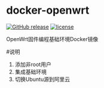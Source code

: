 docker-openwrt
===
[![GitHub release](https://img.shields.io/github/release/leon0516/docker-openwrt.svg)](https://github.com/leon0516/docker-openwrt)
[![license](https://img.shields.io/github/license/leon0516/docker-openwrt.svg)](https://github.com/leon0516/docker-openwrt)  

OpenWrt固件编程基础环境Docker镜像

#说明

1. 添加非root用户
2. 集成基础环境
3. 切换Ubuntu源到阿里云